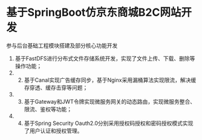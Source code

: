 # 基于SpringBoot仿京东商城B2C网站开发
参与后台基础工程模块搭建及部分核心功能开发 
  1. 基于FastDFS进行分布式文件存储系统开发，实现了文件上传、下载、删除等操作功能； 
  2. 2. 基于Canal实现广告缓存同步，基于Nginx采用漏桶算法实现限流，解决缓存穿透、缓存击穿等问题； 
  3. 3. 基于Gateway和JWT令牌实现微服务网关的动态路由，实现微服务整合、限流、鉴权等功能； 
  4. 4. 基于Spring Security Oauth2.0分别采用授权码授权和密码授权模式实现了用户认证和授权管理。
